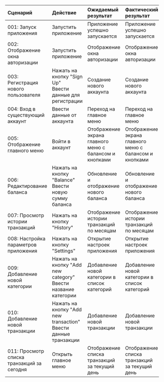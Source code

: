
| Cценарий | Действие | Ожидаемый результат | Фактический результат | Оценка |
|:---|:---|:---|:---|:---|
| 001: Запуск приложения | Запустить приложение | Приложение успешно запускается | Приложение успешно запускается | Тест пройден |
| 002: Отображение окна авторизации | Запустить приложение | Отображение окна авторизации | Отображение окна авторизации | Тест пройден |
| 003: Регистрация нового пользователя | Нажать на кнопку "Sign Up" <br /> Ввести данные для регистрации | Создание нового аккаунта | Создание нового аккаунта | Тест пройден |
| 004: Вход в существующий аккаунт | Ввести данные от аккаунта | Переход на главное меню | Переход на главное меню | Тест пройден |
| 005: Отображение главного меню | Войти в аккаунт | Отображение экрана главного меню с балансом и кнопками | Отображение экрана главного меню с балансом и кнопками | Тест пройден |
| 006: Редактирование баланса | Нажать на кнопку "Balance" <br /> Ввести новую сумму баланса | Обновление и отображение нового баланса | Обновление и отображение нового баланса | Тест пройден |
| 007: Просмотр истории транзакций | Нажать на кнопку "History" | Отображение истории транзакций по месяцам | Отображение истории транзакций по месяцам | Тест пройден |
| 008: Настройка параметров приложения | Нажать на кнопку "Settings" | Открытие настроек приложения | Открытие настроек приложения | Тест пройден |
| 009: Добавление новой категории | Нажать на кнопку "Add new category" <br /> Ввести название категории | Добавление новой категории в список категорий | Добавление новой категории в список категорий | Тест пройден |
| 010: Добавление новой транзакции | Нажать на кнопку "Add new transaction" <br /> Ввести данные транзакции | Добавление новой транзакции | Добавление новой транзакции | Тест пройден |
| 011: Просмотр списка транзакций за сегодня | Открыть главное меню | Отображение списка транзакций за текущий день | Отображение списка транзакций за текущий день | Тест пройден |
